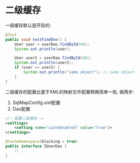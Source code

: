 # 二级缓存

一级缓存默认是开启的:

```java
@Test
public void testFindOne() {
    User user = userDao.findById(48);
    System.out.println(user);

    User user2 = userDao.findById(48);
    System.out.println(user2);
    if (user == user2) {
        System.out.println("same object"); // same object
    }
}
```

二级缓存的配置比基于XML的映射文件配置稍微简单一些, 做两步:
1. SqlMapConfig.xml配置
2. Dao配置

```xml
<!--配置二级缓存-->
<settings>
    <setting name="cacheEnabled" value="true"/>
</settings>
```

```java
@CacheNamespace(blocking = true)
public interface IUserDao {
	// ...
}
```